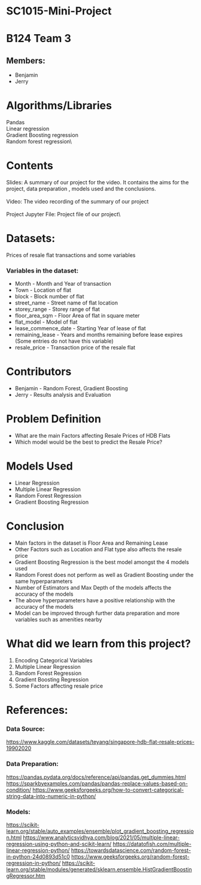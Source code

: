 # SC1015-Mini-Project

# B124 Team 3
## Members:
- Benjamin
- Jerry

# Algorithms/Libraries
Pandas\
Linear regression\
Gradient Boosting regression\
Random forest regression\

# Contents
Slides:
A summary of our project for the video. It contains the aims for the project, data preparation , models used and the conclusions.\
\
Video:
The video recording of the summary of our project\
\
Project Jupyter File:
Project file of our project\


# Datasets:
Prices of resale flat transactions and some variables
### Variables in the dataset:
- Month - Month and Year of transaction
- Town - Location of flat
- block	- Block number of flat
- street_name	- Street name of flat location
- storey_range - Storey range of flat
- floor_area_sqm - Floor Area of flat in square meter
- flat_model - Model of flat
- lease_commence_date	- Starting Year of lease of flat
- remaining_lease	- Years and months remaining before lease expires (Some entries do not have this variable)
- resale_price - Transaction price of the resale flat


# Contributors
- Benjamin - Random Forest, Gradient Boosting
- Jerry - Results analysis and Evaluation


# Problem Definition
- What are the main Factors affecting Resale Prices of HDB Flats
- Which model would be the best to predict the Resale Price?


# Models Used
- Linear Regression
- Multiple Linear Regression
- Random Forest Regression
- Gradient Boosting Regression


# Conclusion
- Main factors in the dataset is Floor Area and Remaining Lease
- Other Factors such as Location and Flat type also affects the resale price
- Gradient Boosting Regression is the best model amongst the 4 models used
- Random Forest does not perform as well as Gradient Boosting under the same hyperparameters
- Number of Estimators and Max Depth of the models affects the accuracy of the models
- The above hyperparameters have a positive relationship with the accuracy of the models
- Model can be improved through further data preparation and more variables such as amenities nearby


# What did we learn from this project?
1. Encoding Categorical Variables
2. Multiple Linear Regression
3. Random Forest Regression
4. Gradient Boosting Regression
5. Some Factors affecting resale price


# References:
### Data Source: 
https://www.kaggle.com/datasets/teyang/singapore-hdb-flat-resale-prices-19902020

### Data Preparation: 
https://pandas.pydata.org/docs/reference/api/pandas.get_dummies.html
https://sparkbyexamples.com/pandas/pandas-replace-values-based-on-condition/
https://www.geeksforgeeks.org/how-to-convert-categorical-string-data-into-numeric-in-python/

### Models:
https://scikit-learn.org/stable/auto_examples/ensemble/plot_gradient_boosting_regression.html
https://www.analyticsvidhya.com/blog/2021/05/multiple-linear-regression-using-python-and-scikit-learn/
https://datatofish.com/multiple-linear-regression-python/
https://towardsdatascience.com/random-forest-in-python-24d0893d51c0
https://www.geeksforgeeks.org/random-forest-regression-in-python/
https://scikit-learn.org/stable/modules/generated/sklearn.ensemble.HistGradientBoostingRegressor.htm
